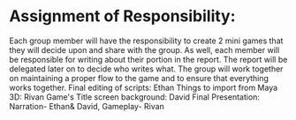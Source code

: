 # Assignment of Responsibility:
Each group member will have the responsibility to create 2 mini games that they will decide upon and share with the group. As well, each member will be responsible for writing about their portion in the report. The report will be delegated later on to decide who writes what. The group will work together on maintaining a proper flow to the game and to ensure that everything works together. 
Final editing of scripts: Ethan
Things to import from Maya 3D: Rivan
Game's Title screen background: David
Final Presentation: Narration- Ethan& David, Gameplay- Rivan
